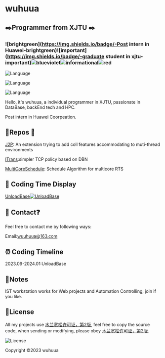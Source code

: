 #  wuhuua

## :black_nib:Programmer from XJTU :black_nib:

### ![brightgreen](https://img.shields.io/badge/-Post intern in Huawei-brightgreen)![important](https://img.shields.io/badge/-graduate student in xjtu-important)![blueviolet](https://img.shields.io/badge/-HPC-blueviolet)![informational](https://img.shields.io/badge/-DataBase-informational)![red](https://img.shields.io/badge/-Xi'an-red)

![Language](https://img.shields.io/badge/language-java-brightgreen)

![Language](https://img.shields.io/badge/language-c++-brightgreen)

![Language](https://img.shields.io/badge/language-golang-brightgreen)

Hello, it's wuhuua, a individual programmer in XJTU, passionate in DataBase, backEnd tech and HPC.

Post intern in Huawei Coorpeation.


## :whale:Repos :feet:

[J2P](https://github.com/wuhuua/J2P): An extension trying to add coll features accommodating to muti-thread environments

[ITrans](https://github.com/wuhuua/ITrans):simpler TCP policy based on DBN

[MultiCoreSchedule](https://github.com/wuhuua/Multicoreschedule): Schedule Algorithm for multicore RTS

## :articulated_lorry: Coding Time Display

[UnloadBase](https://github.com/TuNNan2003/UnloadBase)[![UnloadBase](https://wakatime.com/badge/user/e4826945-9108-492a-9ac8-2bc8d7dfb994/project/ac35ffd3-95b2-4e3d-90d3-c5b6e2ade501.svg)](https://wakatime.com/badge/user/e4826945-9108-492a-9ac8-2bc8d7dfb994/project/ac35ffd3-95b2-4e3d-90d3-c5b6e2ade501)

## :thinking: Contact:question:
Feel free to contact me by following ways:

Email:wuuhuua@163.com


## :alarm_clock: Coding Timeline
2023.09-2024.01:UnloadBase

## :memo:Notes

IST workstation works for Web projects and Automation Controlling,  join if you like.

## :sparkling_heart:License

All my projects use [木兰宽松许可证，第2版](https://license.coscl.org.cn/MulanPSL2), feel free to copy the source code, when sending or modifying, please obey [木兰宽松许可证，第2版](https://license.coscl.org.cn/MulanPSL2).

![License](https://img.shields.io/badge/license-MuLan-yellow)



Copyright :copyright:2023 wuhuua
